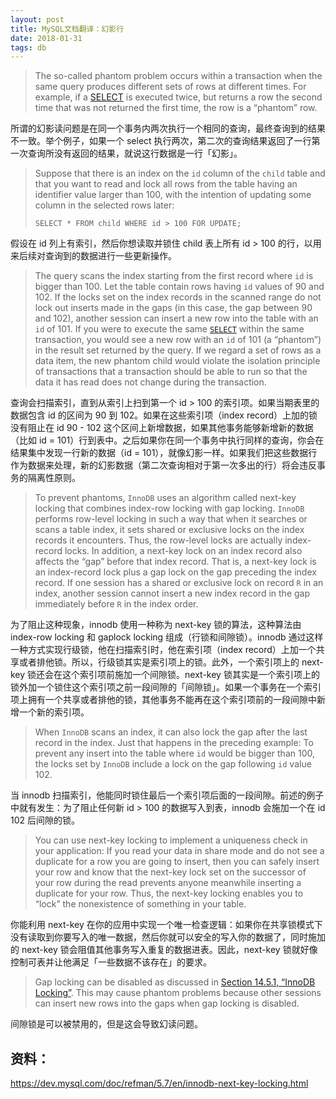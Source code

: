 ```yaml
---
layout: post
title: MySQL文档翻译：幻影行
date: 2018-01-31
tags: db
---
```


> The so-called phantom problem occurs within a transaction when the same query produces different sets of rows at different times. For example, if a [SELECT](https://dev.mysql.com/doc/refman/5.7/en/select.html) is executed twice, but returns a row the second time that was not returned the first time, the row is a “phantom” row.

所谓的幻影读问题是在同一个事务内两次执行一个相同的查询，最终查询到的结果不一致。举个例子，如果一个 select 执行两次，第二次的查询结果返回了一行第一次查询所没有返回的结果，就说这行数据是一行「幻影」。

> Suppose that there is an index on the `id` column of the `child` table and that you want to read and lock all rows from the table having an identifier value larger than 100, with the intention of updating some column in the selected rows later:
>
> ```
> SELECT * FROM child WHERE id > 100 FOR UPDATE;
> ```

<!-- more -->

假设在 id 列上有索引，然后你想读取并锁住 child 表上所有 id > 100 的行，以用来后续对查询到的数据进行一些更新操作。

> The query scans the index starting from the first record where `id` is bigger than 100. Let the table contain rows having `id` values of 90 and 102. If the locks set on the index records in the scanned range do not lock out inserts made in the gaps (in this case, the gap between 90 and 102), another session can insert a new row into the table with an `id` of 101. If you were to execute the same [`SELECT`](https://dev.mysql.com/doc/refman/5.7/en/select.html) within the same transaction, you would see a new row with an `id` of 101 (a “phantom”) in the result set returned by the query. If we regard a set of rows as a data item, the new phantom child would violate the isolation principle of transactions that a transaction should be able to run so that the data it has read does not change during the transaction.

查询会扫描索引，直到从索引上扫到第一个 id > 100 的索引项。如果当期表里的数据包含 id 的区间为 90 到 102。如果在这些索引项（index record）上加的锁没有阻止在 id 90 - 102 这个区间上新增数据，如果其他事务能够新增新的数据（比如 id = 101）行到表中。之后如果你在同一个事务中执行同样的查询，你会在结果集中发现一行新的数据（id = 101），就像幻影一样。如果我们把这些数据行作为数据来处理，新的幻影数据（第二次查询相对于第一次多出的行）将会违反事务的隔离性原则。

> To prevent phantoms, `InnoDB` uses an algorithm called next-key locking that combines index-row locking with gap locking. `InnoDB` performs row-level locking in such a way that when it searches or scans a table index, it sets shared or exclusive locks on the index records it encounters. Thus, the row-level locks are actually index-record locks. In addition, a next-key lock on an index record also affects the “gap” before that index record. That is, a next-key lock is an index-record lock plus a gap lock on the gap preceding the index record. If one session has a shared or exclusive lock on record `R` in an index, another session cannot insert a new index record in the gap immediately before `R` in the index order.

为了阻止这种现象，innodb 使用一种称为 next-key 锁的算法，这种算法由 index-row locking 和 gaplock locking 组成（行锁和间隙锁）。innodb 通过这样一种方式实现行级锁，他在扫描索引时，他在索引项（index record）上加一个共享或者排他锁。所以，行级锁其实是索引项上的锁。此外，一个索引项上的 next-key 锁还会在这个索引项前施加一个间隙锁。next-key 锁其实是一个索引项上的锁外加一个锁住这个索引项之前一段间隙的「间隙锁」。如果一个事务在一个索引项上拥有一个共享或者排他的锁，其他事务不能再在这个索引项前的一段间隙中新增一个新的索引项。

> When `InnoDB` scans an index, it can also lock the gap after the last record in the index. Just that happens in the preceding example: To prevent any insert into the table where `id` would be bigger than 100, the locks set by `InnoDB` include a lock on the gap following `id` value 102.

当 innodb 扫描索引，他能同时锁住最后一个索引项后面的一段间隙。前述的例子中就有发生：为了阻止任何新 id > 100 的数据写入到表，innodb 会施加一个在 id 102 后间隙的锁。

> You can use next-key locking to implement a uniqueness check in your application: If you read your data in share mode and do not see a duplicate for a row you are going to insert, then you can safely insert your row and know that the next-key lock set on the successor of your row during the read prevents anyone meanwhile inserting a duplicate for your row. Thus, the next-key locking enables you to “lock” the nonexistence of something in your table.

你能利用 next-key 在你的应用中实现一个唯一检查逻辑：如果你在共享锁模式下没有读取到你要写入的唯一数据，然后你就可以安全的写入你的数据了，同时施加的 next-key 锁会阻值其他事务写入重复的数据进表。因此，next-key 锁就好像控制可表并让他满足「一些数据不该存在」的要求。

> Gap locking can be disabled as discussed in [Section 14.5.1, “InnoDB Locking”](https://dev.mysql.com/doc/refman/5.7/en/innodb-locking.html). This may cause phantom problems because other sessions can insert new rows into the gaps when gap locking is disabled.

间隙锁是可以被禁用的，但是这会导致幻读问题。

## 资料：

https://dev.mysql.com/doc/refman/5.7/en/innodb-next-key-locking.html